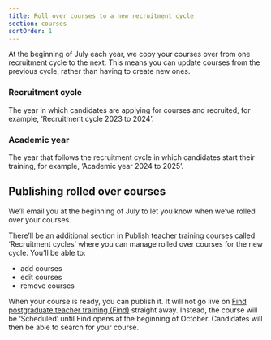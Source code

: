```yaml
---
title: Roll over courses to a new recruitment cycle
section: courses
sortOrder: 1
---
```


At the beginning of July each year, we copy your courses over from one recruitment cycle to the next. This means you can update courses from the previous cycle, rather than having to create new ones.

### Recruitment cycle

The year in which candidates are applying for courses and recruited, for example, ‘Recruitment cycle 2023 to 2024’.

### Academic year

The year that follows the recruitment cycle in which candidates start their training, for example, ‘Academic year 2024 to 2025’.

## Publishing rolled over courses

We’ll email you at the beginning of July to let you know when we’ve rolled over your courses.

There’ll be an additional section in Publish teacher training courses called ‘Recruitment cycles’ where you can manage rolled over courses for the new cycle. You’ll be able to:

- add courses
- edit courses
- remove courses

When your course is ready, you can publish it. It will not go live on [Find postgraduate teacher training (Find)](https://www.find-postgraduate-teacher-training.service.gov.uk/) straight away. Instead, the course will be ‘Scheduled’ until Find opens at the beginning of October. Candidates will then be able to search for your course.
